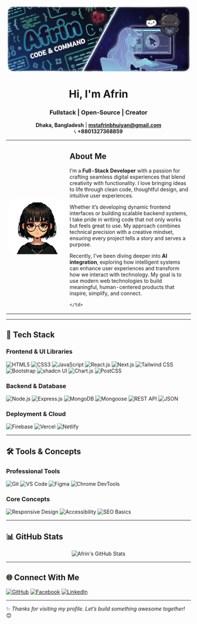 <p align="center">
  <img src="https://github.com/afrinbhuiyan/afrinbhuiyan/blob/main/github_banner1.png?raw=true" alt="Mst Afrin Banner" />
</p>

<div align="center">

# **Hi, I'm Afrin**  
### **Fullstack | Open-Source | Creator**  

**Dhaka, Bangladesh** | **mstafrinbhuiyan@gmail.com**  
📞 **+8801327368859**

</div>

<table>
  <tr>
    <td align="center" width="33%">
      <img src="https://github.com/afrinbhuiyan/afrinbhuiyan/blob/main/me.png?raw=true" width="250" alt="Afrin Bhuiyan" style="border-radius: 16px;" />
    </td>
    <td width="67%">
      
  ## About Me  

  I’m a **Full-Stack Developer** with a passion for crafting seamless digital experiences that blend creativity with functionality. I love bringing ideas to life through clean code, thoughtful design, and intuitive user experiences.  

  Whether it’s developing dynamic frontend interfaces or building scalable backend systems, I take pride in writing code that not only works but feels great to use. My approach combines technical precision with a creative mindset, ensuring every project tells a story and serves a purpose.  

  Recently, I’ve been diving deeper into **AI integration**, exploring how intelligent systems can enhance user experiences and transform how we interact with technology. My goal is to use modern web technologies to build meaningful, human-centered products that inspire, simplify, and connect.  

    </td>
  </tr>
</table>

---

## 🧰 Tech Stack  

### **Frontend & UI Libraries**  

![HTML5](https://img.shields.io/badge/-HTML5-E34F26?logo=html5&logoColor=white)
![CSS3](https://img.shields.io/badge/-CSS3-1572B6?logo=css3&logoColor=white)
![JavaScript](https://img.shields.io/badge/-JavaScript-F7DF1E?logo=javascript&logoColor=black)
![React.js](https://img.shields.io/badge/-React.js-61DAFB?logo=react&logoColor=black)
![Next.js](https://img.shields.io/badge/-Next.js-000000?logo=next.js)
![Tailwind CSS](https://img.shields.io/badge/-TailwindCSS-06B6D4?logo=tailwind-css)
![Bootstrap](https://img.shields.io/badge/-Bootstrap-7952B3?logo=bootstrap&logoColor=white)
![shadcn UI](https://img.shields.io/badge/-shadcn%20UI-000000?logo=nextdotjs&logoColor=white)
![Chart.js](https://img.shields.io/badge/-Chart.js-FF6384?logo=chartdotjs&logoColor=white)
![PostCSS](https://img.shields.io/badge/-PostCSS-DD3A0A?logo=postcss&logoColor=white)

### **Backend & Database**  

![Node.js](https://img.shields.io/badge/-Node.js-339933?logo=node.js&logoColor=white)
![Express.js](https://img.shields.io/badge/-Express.js-000000?logo=express&logoColor=white)
![MongoDB](https://img.shields.io/badge/-MongoDB-47A248?logo=mongodb&logoColor=white)
![Mongoose](https://img.shields.io/badge/-Mongoose-800000?logo=mongoose&logoColor=white)
![REST API](https://img.shields.io/badge/-REST%20API-5D7E8F?logo=openapiinitiative&logoColor=white)
![JSON](https://img.shields.io/badge/-JSON-000000?logo=json&logoColor=white)

### **Deployment & Cloud**  

![Firebase](https://img.shields.io/badge/-Firebase-FFCA28?logo=firebase&logoColor=black)
![Vercel](https://img.shields.io/badge/-Vercel-000000?logo=vercel&logoColor=white)
![Netlify](https://img.shields.io/badge/-Netlify-00C7B7?logo=netlify&logoColor=white)

---

## 🛠️ Tools & Concepts  

### **Professional Tools**  

![Git](https://img.shields.io/badge/-Git-F05032?logo=git&logoColor=white)
![VS Code](https://img.shields.io/badge/-VS%20Code-007ACC?logo=visual-studio-code)
![Figma](https://img.shields.io/badge/-Figma-F24E1E?logo=figma&logoColor=white)
![Chrome DevTools](https://img.shields.io/badge/-DevTools-4285F4?logo=googlechrome&logoColor=white)

### **Core Concepts**  

![Responsive Design](https://img.shields.io/badge/-Responsive%20Design-007ACC)
![Accessibility](https://img.shields.io/badge/-Web%20Accessibility-000000)
![SEO Basics](https://img.shields.io/badge/-SEO%20Basics-4285F4)

---

## 📊 GitHub Stats  

<p align="center">
  <img src="https://github-readme-stats.vercel.app/api?username=afrinbhuiyan&show_icons=true&theme=graywhite" alt="Afrin's GitHub Stats" />
</p>

---

## 🌐 Connect With Me  

[![GitHub](https://img.shields.io/badge/-GitHub-181717?logo=github)](https://github.com/afrinbhuiyan)
[![Facebook](https://img.shields.io/badge/-Facebook-1877F2?logo=facebook&logoColor=white)](https://facebook.com/mst.afrin.528517)
[![LinkedIn](https://img.shields.io/badge/-LinkedIn-0077B5?logo=linkedin&logoColor=white)](https://www.linkedin.com/in/afrin-bhuiyan123)

---

✨ _Thanks for visiting my profile. Let’s build something awesome together!_ 😊
